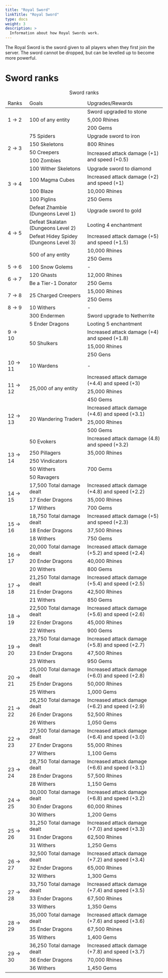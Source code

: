 ```yaml
---
title: "Royal Sword"
linkTitle: "Royal Sword"
type: docs
weight: 3
description: >
  Information about how Royal Swords work.
---
```


The Royal Sword is the sword given to all players when 
they first join the server. The sword cannot be dropped, 
but can be levelled up to become more powerful.

# Sword ranks

<table>
  <caption>Sword ranks</caption>

  <thead>
    <tr>
    <td>Ranks</td>
    <td>Goals</td>
    <td>Upgrades/Rewards</td>
    </tr>
  </thead>

  <tbody>
    <!--- 1 -> 2 --->
    <tr>
      <td rowspan=3>1 -> 2</td>
      <td rowspan=3>100 of any entity</td>
      <td>Sword upgraded to stone</td>
    </tr>
    <tr><td>5,000 Rhines</td></tr>
    <tr><td>200 Gems</td></tr>
    <!--- 2 -> 3 --->
    <tr>
     <td rowspan=4> 2 -> 3</td>
     <td>75 Spiders</td>
     <td>Upgrade sword to iron</td>
    </tr>
    <tr>
      <td>150 Skeletons</td>
      <td>800 Rhines</td>
    </tr>
    <tr>
      <td>50 Creepers</td>
      <td rowspan=2>Increased attack damage (+1) and speed (+0.5)</td>
    </tr>
    <tr><td>100 Zombies</td></tr>
    <!--- 3 -> 4 --->
    <tr>
      <td rowspan=4>3 -> 4</td>
      <td>100 Wither Skeletons</td>
      <td>Upgrade sword to diamond</td>
    </tr>
    <tr>
      <td>100 Magma Cubes</td>
      <td>Increased attack damage (+2) and speed (+1)</td>
    </tr>
    <tr>
      <td>100 Blaze</td>
      <td>10,000 Rhines</td>
    </tr>
    <tr>
      <td>100 Piglins</td>
      <td>250 Gems</td>
    </tr>
    <!-- 4 -> 5 --->
    <tr>
      <td rowspan=5>4 -> 5</td>
      <td>Defeat Zhambie (Dungeons Level 1)</td>
      <td>Upgrade sword to gold</td>
    </tr>
    <tr>
      <td>Defeat Skalatan (Dungeons Level 2)</td>
      <td>Looting 4 enchantment</td>
    </tr>
    <tr>
      <td>Defeat Hidey Spidey (Dungeons Level 3)</td>
      <td>Increased attack damage (+5) and speed (+1.5)</td>
    </tr>
    <tr>
      <td rowspan=2>500 of any entity</td>
      <td>10,000 Rhines</td>
    </tr>
    <tr><td>250 Gems</td></tr>
    <!-- 5 -> 6 --->
    <tr>
      <td>5 -> 6</td>
      <td>100 Snow Golems</td>
      <td> -</td>
    </tr>
    <!-- 6 -> 7 --->
    <tr>
      <td rowspan=2>6 -> 7</td>
      <td>120 Ghasts</td>
      <td>12,000 Rhines</td>
    </tr>
    <tr>
      <td>Be a Tier-1 Donator</td>
      <td>250 Gems</td>
    </tr>
    <!-- 7 -> 8 --->
    <tr>
      <td rowspan=2>7 -> 8</td>
      <td rowspan=2>25 Charged Creepers</td>
      <td>15,000 Rhines</td>
    </tr>
    <tr><td>250 Gems</td></tr>
    <!-- 8 -> 9 --->
    <tr>
      <td>8 -> 9</td>
      <td>10 Withers</td>
      <td> -</td>
    </tr>
    <!-- 9 -> 10 --->
    <tr>
      <td rowspan=5>9 -> 10</td>
      <td>300 Endermen</td>
      <td>Sword upgrade to Netherrite</td>
    </tr>
    <tr>
      <td>5 Ender Dragons</td>
      <td>Looting 5 enchantment</td>
    </tr>
    <tr>
      <td rowspan=3>50 Shulkers</td>
      <td>Increased attack damage (+4) and speed (+1.8)</td>
    </tr>
    <tr><td>15,000 Rhines</td></tr>
    <tr><td>250 Gens</td></tr>
    <!--- 10 -> 11 --->
    <tr>
      <td>10 -> 11</td>
      <td>10 Wardens</td>
      <td>-</td>
    </tr>
    <!--- 11 -> 12 --->
    <tr>
      <td rowspan=3>11 -> 12</td>
      <td rowspan=3>25,000 of any entity</td>
      <td>Increased attack damage (+4.4) and speed (+3)</td>
    </tr>
    <tr><td>25,000 Rhines</td></tr>
    <tr><td>450 Gems</td></tr>
    <!--- 12 -> 13 --->
    <tr>
      <td rowspan=3>12 -> 13</td>
      <td rowspan=3>20 Wandering Traders</td>
      <td>Increased attack damage (+4.6) and speed (+3.1)</td>
    </tr>
    <tr><td>25,000 Rhines</td></tr>
    <tr><td>500 Gems</td></tr>
    <!--- 13 -> 14 --->
    <tr>
      <td rowspan=5>13 -> 14</td>
      <td>50 Evokers</td>
      <td>Increased attack damage (4.8) and speed (+3.2)</td>
    </tr>
    <tr>
      <td>250 Pillagers</td>
      <td>35,000 Rhines</td>
    </tr>
    <tr>
      <td>250 Vindicators</td>
      <td rowspan=3>700 Gems</td>
    </tr>
    <tr><td>50 Withers</td></tr>
    <tr><td>50 Ravagers</td></tr>
    <!--- 14 -> 15 --->
    <tr>
      <td rowspan=3>14 -> 15</td>
      <td>17,500 Total damage dealt</td>
      <td>Increased attack damage (+4.8) and speed (+2.2)</td>
    </tr>
    <tr>
      <td>17 Ender Dragons</td>
      <td>35,000 Rhines</td>
    </tr>
    <tr>
      <td>17 Withers</td>
      <td>700 Gems</td>
    </tr>
    <!--- 15 -> 16 --->
    <tr>
      <td rowspan=3>15 -> 16</td>
      <td>18,750 Total damage dealt</td>
      <td>Increased attack damage (+5) and speed (+2.3)</td>
    </tr>
    <tr>
      <td>18 Ender Dragons</td>
      <td>37,500 Rhines</td>
    </tr>
    <tr>
      <td>18 Withers</td>
      <td>750 Gems</td>
    </tr>
    <!--- 16 -> 17 --->
    <tr>
      <td rowspan=3>16 -> 17</td>
      <td>20,000 Total damage dealt</td>
      <td>Increased attack damage (+5.2) and speed (+2.4)</td>
    </tr>
    <tr>
      <td>20 Ender Dragons</td>
      <td>40,000 Rhines</td>
    </tr>
    <tr>
      <td>20 Withers</td>
      <td>800 Gems</td>
    </tr>
    <!--- 17 -> 18 --->
    <tr>
      <td rowspan=3>17 -> 18</td>
      <td>21,250 Total damage dealt</td>
      <td>Increased attack damage (+5.4) and speed (+2.5)</td>
    </tr>
    <tr>
      <td>21 Ender Dragons</td>
      <td>42,500 Rhines</td>
    </tr>
    <tr>
      <td>21 Withers</td>
      <td>850 Gems</td>
    </tr>
    <!--- 18 -> 19 --->
    <tr>
      <td rowspan=3>18 -> 19</td>
      <td>22,500 Total damage dealt</td>
      <td>Increased attack damage (+5.6) and speed (+2.6)</td>
    </tr>
    <tr>
      <td>22 Ender Dragons</td>
      <td>45,000 Rhines</td>
    </tr>
    <tr>
      <td>22 Withers</td>
      <td>900 Gems</td>
    </tr>
    <tr>
      <td rowspan=3>19 -> 20</td>
      <td>23,750 Total damage dealt</td>
      <td>Increased attack damage (+5.8) and speed (+2.7)</td>
    </tr>
    <tr>
      <td>23 Ender Dragons</td>
      <td>47,500 Rhines</td>
    </tr>
    <tr>
      <td>23 Withers</td>
      <td>950 Gems</td>
    </tr>
    <tr>
      <td rowspan=3>20 -> 21</td>
      <td>25,000 Total damage dealt</td>
      <td>Increased attack damage (+6.0) and speed (+2.8)</td>
    </tr>
    <tr>
      <td>25 Ender Dragons</td>
      <td>50,000 Rhines</td>
    </tr>
    <tr>
      <td>25 Withers</td>
      <td>1,000 Gems</td>
    </tr>
    <tr>
      <td rowspan=3>21 -> 22</td>
      <td>26,250 Total damage dealt</td>
      <td>Increased attack damage (+6.2) and speed (+2.9)</td>
    </tr>
    <tr>
      <td>26 Ender Dragons</td>
      <td>52,500 Rhines</td>
    </tr>
    <tr>
      <td>26 Withers</td>
      <td>1,050 Gems</td>
    </tr>
    <tr>
      <td rowspan=3>22 -> 23</td>
      <td>27,500 Total damage dealt</td>
      <td>Increased attack damage (+6.4) and speed (+3.0)</td>
    </tr>
    <tr>
      <td>27 Ender Dragons</td>
      <td>55,000 Rhines</td>
    </tr>
    <tr>
      <td>27 Withers</td>
      <td>1,100 Gems</td>
    </tr>
    <tr>
      <td rowspan=3>23 -> 24</td>
      <td>28,750 Total damage dealt</td>
      <td>Increased attack damage (+6.6) and speed (+3.1)</td>
    </tr>
    <tr>
      <td>28 Ender Dragons</td>
      <td>57,500 Rhines</td>
    </tr>
    <tr>
      <td>28 Withers</td>
      <td>1,150 Gems</td>
    </tr>
    <tr>
      <td rowspan=3>24 -> 25</td>
      <td>30,000 Total damage dealt</td>
      <td>Increased attack damage (+6.8) and speed (+3.2)</td>
    </tr>
    <tr>
      <td>30 Ender Dragons</td>
      <td>60,000 Rhines</td>
    </tr>
    <tr>
      <td>30 Withers</td>
      <td>1,200 Gems</td>
    </tr>
    <tr>
      <td rowspan=3>25 -> 26</td>
      <td>31,250 Total damage dealt</td>
      <td>Increased attack damage (+7.0) and speed (+3.3)</td>
    </tr>
    <tr>
      <td>31 Ender Dragons</td>
      <td>62,500 Rhines</td>
    </tr>
    <tr>
      <td>31 Withers</td>
      <td>1,250 Gems</td>
    </tr>
    <tr>
      <td rowspan=3>26 -> 27</td>
      <td>32,500 Total damage dealt</td>
      <td>Increased attack damage (+7.2) and speed (+3.4)</td>
    </tr>
    <tr>
      <td>32 Ender Dragons</td>
      <td>65,000 Rhines</td>
    </tr>
    <tr>
      <td>32 Withers</td>
      <td>1,300 Gems</td>
    </tr>
    <tr>
      <td rowspan=3>27 -> 28</td>
      <td>33,750 Total damage dealt</td>
      <td>Increased attack damage (+7.4) and speed (+3.5)</td>
    </tr>
    <tr>
      <td>33 Ender Dragons</td>
      <td>67,500 Rhines</td>
    </tr>
    <tr>
      <td>33 Withers</td>
      <td>1,350 Gems</td>
    </tr>
    <tr>
      <td rowspan=3>28 -> 29</td>
      <td>35,000 Total damage dealt</td>
      <td>Increased attack damage (+7.6) and speed (+3.6)</td>
    </tr>
    <tr>
      <td>35 Ender Dragons</td>
      <td>67,500 Rhines</td>
    </tr>
    <tr>
      <td>35 Withers</td>
      <td>1,400 Gems</td>
    </tr>
    <tr>
      <td rowspan=3>29 -> 30</td>
      <td>36,250 Total damage dealt</td>
      <td>Increased attack damage (+7.8) and speed (+3.7)</td>
    </tr>
    <tr>
      <td>36 Ender Dragons</td>
      <td>70,000 Rhines</td>
    </tr>
    <tr>
      <td>36 Withers</td>
      <td>1,450 Gems</td>
    </tr>
  </tbody>
</table>